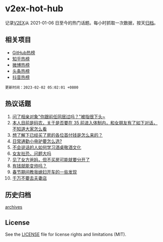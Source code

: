 # v2ex-hot-hub

 记录[V2EX](https://www.v2ex.com/)从 2021-01-06 日至今的热门话题。每小时抓取一次数据，按天[归档](archives)。
 
 ## 相关项目

- [GitHub热榜](https://github.com/it985/github-hot-hub)
- [知乎热榜](https://github.com/it985/zhihu-hot-hub)
- [微博热榜](https://github.com/it985/weibo-hot-hub)
- [头条热榜](https://github.com/it985/toutiao-hot-hub)
- [抖音热榜](https://github.com/it985/douyin-hot-hub)


 `更新时间：2023-02-02 05:02:01 +0800`

## 热议话题

1. [问了相亲对象"你跟前任同居过吗？"被指很下头~](https://www.v2ex.com/t/912146)
1. [本人目前是码农，关于是否要在 35 前进入体制内，和女朋友有了如下对话，不知道大家怎么看](https://www.v2ex.com/t/912179)
1. [想了解下已经买了房的各位首付钱是怎么来的？](https://www.v2ex.com/t/912141)
1. [日常通勤小电驴要怎么选?](https://www.v2ex.com/t/912130)
1. [不会说话的人如何学习酒桌敬酒文化](https://www.v2ex.com/t/912193)
1. [女友社恐，问题大吗](https://www.v2ex.com/t/912159)
1. [见了女方爸妈，但不买房可能就要分开了](https://www.v2ex.com/t/912120)
1. [有钱就能变帅吗？](https://www.v2ex.com/t/912147)
1. [春节期间教我媳妇开车的一些发现](https://www.v2ex.com/t/912166)
1. [千万不要去夫妻店](https://www.v2ex.com/t/912153)

## 历史归档

[archives](archives)

## License

See the [LICENSE](LICENSE) file for license rights and limitations (MIT).
